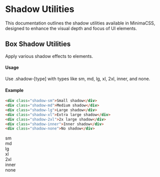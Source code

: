 # Shadow Utilities

This documentation outlines the shadow utilities available in MinimaCSS, designed to enhance the visual depth and focus of UI elements.

## Box Shadow Utilities

Apply various shadow effects to elements.

#### Usage

Use .shadow-[type] with types like sm, md, lg, xl, 2xl, inner, and none.

#### Example

```html
<div class="shadow-sm">Small shadow</div>
<div class="shadow-md">Medium shadow</div>
<div class="shadow-lg">Large shadow</div>
<div class="shadow-xl">Extra large shadow</div>
<div class="shadow-2xl">2x large shadow</div>
<div class="shadow-inner">Inner shadow</div>
<div class="shadow-none">No shadow</div>
```

<div class="component-preview ">
<div class="shadow-sm w-6 h-3 surface-tertiary rounded-md position-relative"><span class="center-absolute">sm</span></div>
<div class="shadow-md w-6 h-3 surface-tertiary rounded-md position-relative surface-secondary"><span class="center-absolute">md</span></div>
<div class="shadow-lg w-6 h-3 surface-tertiary rounded-md position-relative surface-secondary"><span class="center-absolute">lg</span></div>
<div class="shadow-xl w-6 h-3 surface-tertiary rounded-md position-relative surface-secondary"><span class="center-absolute">xl</span></div>
<div class="shadow-2xl w-6 h-3 surface-tertiary rounded-md position-relative surface-secondary"><span class="center-absolute">2xl</span></div>
<div class="shadow-inner w-6 h-3 surface-tertiary rounded-md position-relative surface-secondary"><span class="center-absolute">inner</span></div>
<div class="shadow-none w-6 h-3 surface-tertiary rounded-md position-relative surface-secondary"><span class="center-absolute">none</span></div>
</div>
